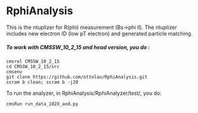 # RphiAnalysis

This is the ntuplizer for R(phi) measurement (Bs->phi ll). The ntuplizer includes new electron ID (low pT electron) and generated particle matching.

##### To work with CMSSW_10_2_15 and head version, you do :
```
cmsrel CMSSW_10_2_15
cd CMSSW_10_2_15/src
cmsenv
git clone https://github.com/ottolau/RphiAnalysis.git
scram b clean; scram b -j20
```

To run the analyzer, in RphiAnalysis/RphiAnalyzer/test/, you do:
```
cmsRun run_data_102X_aod.py
```
